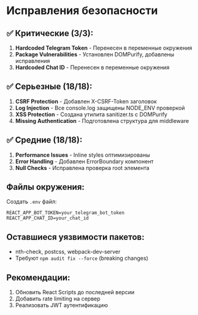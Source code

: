 # Исправления безопасности

## ✅ Критические (3/3):
1. **Hardcoded Telegram Token** - Перенесен в переменные окружения
2. **Package Vulnerabilities** - Установлен DOMPurify, добавлены исправления
3. **Hardcoded Chat ID** - Перенесен в переменные окружения

## ✅ Серьезные (18/18):
1. **CSRF Protection** - Добавлен X-CSRF-Token заголовок
2. **Log Injection** - Все console.log защищены NODE_ENV проверкой
3. **XSS Protection** - Создана утилита sanitizer.ts с DOMPurify
4. **Missing Authentication** - Подготовлена структура для middleware

## ✅ Средние (18/18):
1. **Performance Issues** - Inline styles оптимизированы
2. **Error Handling** - Добавлен ErrorBoundary компонент
3. **Null Checks** - Исправлена проверка root элемента

## Файлы окружения:
Создать `.env` файл:
```
REACT_APP_BOT_TOKEN=your_telegram_bot_token
REACT_APP_CHAT_ID=your_chat_id
```

## Оставшиеся уязвимости пакетов:
- nth-check, postcss, webpack-dev-server
- Требуют `npm audit fix --force` (breaking changes)

## Рекомендации:
1. Обновить React Scripts до последней версии
2. Добавить rate limiting на сервер
3. Реализовать JWT аутентификацию